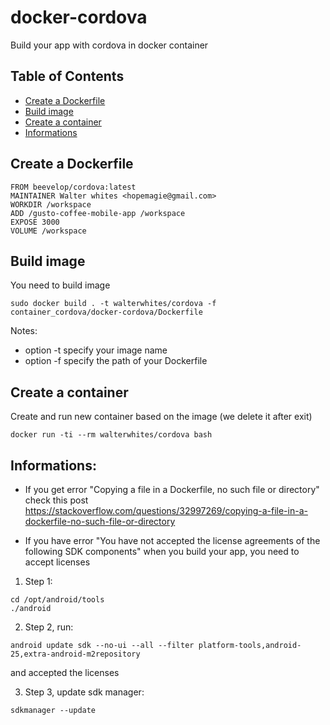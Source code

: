 # docker-cordova
Build your app with cordova in docker container

## Table of Contents

* [Create a Dockerfile](#create-a-dockerfile)
* [Build image](#build-image)
* [Create a container](#create-a-container)
* [Informations](#informations)

## Create a Dockerfile

```
FROM beevelop/cordova:latest
MAINTAINER Walter whites <hopemagie@gmail.com>
WORKDIR /workspace
ADD /gusto-coffee-mobile-app /workspace
EXPOSE 3000
VOLUME /workspace
```

## Build image

You need to build image

```
sudo docker build . -t walterwhites/cordova -f container_cordova/docker-cordova/Dockerfile
```

Notes:
  - option -t specify your image name
  - option -f specify the path of your Dockerfile


## Create a container

Create and run new container based on the image (we delete it after exit)

```
docker run -ti --rm walterwhites/cordova bash
```


## Informations: 

  - If you get error "Copying a file in a Dockerfile, no such file or directory" check this post https://stackoverflow.com/questions/32997269/copying-a-file-in-a-dockerfile-no-such-file-or-directory
  
  - If you have error "You have not accepted the license agreements of the following SDK components" when you build your app, you need to accept licenses
  
1) Step 1:

```
cd /opt/android/tools 
./android
```

2) Step 2, run:

```
android update sdk --no-ui --all --filter platform-tools,android-25,extra-android-m2repository
```

and accepted the licenses

3) Step 3, update sdk manager:
```
sdkmanager --update
```
